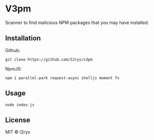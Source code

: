 # V3pm
Scanner to find malicious NPM packages that you may have installed.

## Installation
Github:
```
git clone https://github.com/I2rys/v3pm
```

NpmJS:
```
npm i parallel-park request-async shelljs moment fs
```

## Usage
```
node index.js
```

## License
MIT © I2rys